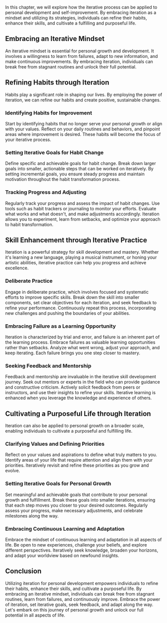 
In this chapter, we will explore how the iterative process can be applied to personal development and self-improvement. By embracing iteration as a mindset and utilizing its strategies, individuals can refine their habits, enhance their skills, and cultivate a fulfilling and purposeful life.

## Embracing an Iterative Mindset

An iterative mindset is essential for personal growth and development. It involves a willingness to learn from failures, adapt to new information, and make continuous improvements. By embracing iteration, individuals can break free from stagnant routines and unlock their full potential.

## Refining Habits through Iteration

Habits play a significant role in shaping our lives. By employing the power of iteration, we can refine our habits and create positive, sustainable changes.

### Identifying Habits for Improvement

Start by identifying habits that no longer serve your personal growth or align with your values. Reflect on your daily routines and behaviors, and pinpoint areas where improvement is desired. These habits will become the focus of your iterative process.

### Setting Iterative Goals for Habit Change

Define specific and achievable goals for habit change. Break down larger goals into smaller, actionable steps that can be worked on iteratively. By setting incremental goals, you ensure steady progress and maintain motivation throughout the habit transformation process.

### Tracking Progress and Adjusting

Regularly track your progress and assess the impact of habit changes. Use tools such as habit trackers or journaling to monitor your efforts. Evaluate what works and what doesn't, and make adjustments accordingly. Iteration allows you to experiment, learn from setbacks, and optimize your approach to habit transformation.

## Skill Enhancement through Iterative Practice

Iteration is a powerful strategy for skill development and mastery. Whether it's learning a new language, playing a musical instrument, or honing your artistic abilities, iterative practice can help you progress and achieve excellence.

### Deliberate Practice

Engage in deliberate practice, which involves focused and systematic efforts to improve specific skills. Break down the skill into smaller components, set clear objectives for each iteration, and seek feedback to refine your performance. Continuously repeat this process, incorporating new challenges and pushing the boundaries of your abilities.

### Embracing Failure as a Learning Opportunity

Iteration is characterized by trial and error, and failure is an inherent part of the learning process. Embrace failures as valuable learning opportunities rather than setbacks. Analyze what went wrong, adjust your approach, and keep iterating. Each failure brings you one step closer to mastery.

### Seeking Feedback and Mentorship

Feedback and mentorship are invaluable in the iterative skill development journey. Seek out mentors or experts in the field who can provide guidance and constructive criticism. Actively solicit feedback from peers or instructors, and use their insights to refine your skills. Iterative learning is enhanced when you leverage the knowledge and experience of others.

## Cultivating a Purposeful Life through Iteration

Iteration can also be applied to personal growth on a broader scale, enabling individuals to cultivate a purposeful and fulfilling life.

### Clarifying Values and Defining Priorities

Reflect on your values and aspirations to define what truly matters to you. Identify areas of your life that require attention and align them with your priorities. Iteratively revisit and refine these priorities as you grow and evolve.

### Setting Iterative Goals for Personal Growth

Set meaningful and achievable goals that contribute to your personal growth and fulfillment. Break these goals into smaller iterations, ensuring that each step moves you closer to your desired outcomes. Regularly assess your progress, make necessary adjustments, and celebrate milestones along the way.

### Embracing Continuous Learning and Adaptation

Embrace the mindset of continuous learning and adaptation in all aspects of life. Be open to new experiences, challenge your beliefs, and explore different perspectives. Iteratively seek knowledge, broaden your horizons, and adapt your worldview based on newfound insights.

## Conclusion

Utilizing iteration for personal development empowers individuals to refine their habits, enhance their skills, and cultivate a purposeful life. By embracing an iterative mindset, individuals can break free from stagnant routines, learn from failures, and continuously improve. Embrace the power of iteration, set iterative goals, seek feedback, and adapt along the way. Let's embark on this journey of personal growth and unlock our full potential in all aspects of life.
